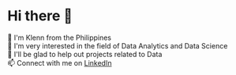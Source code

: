 # Hi there 👋

💬 I'm Klenn from the Philippines \
🌱 I'm very interested in the field of Data Analytics and Data Science \
👯 I'll be glad to help out projects related to Data \
📫 Connect with me on [LinkedIn](https://www.linkedin.com/in/klenn-dungaran/)
<!--
**Klekzee/Klekzee** is a ✨ _special_ ✨ repository because its `README.md` (this file) appears on your GitHub profile.

Here are some ideas to get you started:

- 🔭 I’m currently working on ...
- 🌱 I’m currently learning ...
- 👯 I’m looking to collaborate on ...
- 🤔 I’m looking for help with ...
- 💬 Ask me about ...
- 📫 How to reach me: ...
- 😄 Pronouns: ...
- ⚡ Fun fact: ...
-->
